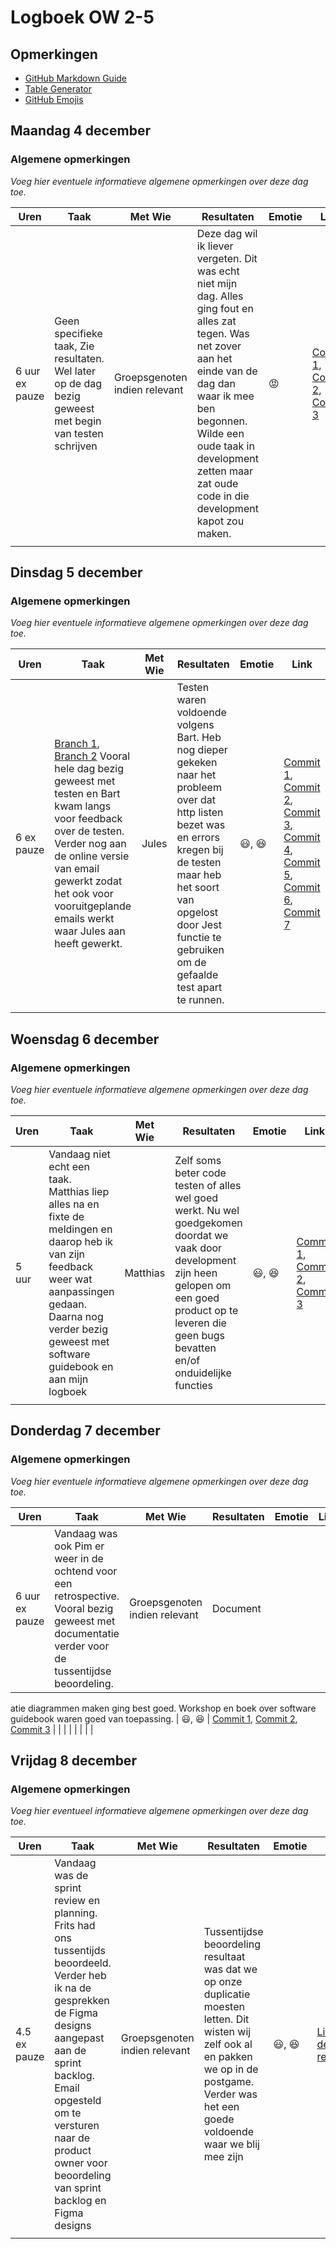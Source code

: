 # Logboek OW 2-5

## Opmerkingen

- [GitHub Markdown Guide](https://guides.github.com/features/mastering-markdown/)
- [Table Generator](https://www.tablesgenerator.com/markdown_tables)
- [GitHub Emojis](https://github.com/ikatyang/emoji-cheat-sheet/blob/master/README.md)

## Maandag 4 december

### Algemene opmerkingen
*Voeg hier eventuele informatieve algemene opmerkingen over deze dag toe.*

| Uren | Taak  | Met Wie | Resultaten | Emotie | Link |
|------|-------|---------|------------|--------|------|
| 6 uur ex pauze | Geen specifieke taak, Zie resultaten. Wel later op de dag bezig geweest met begin van testen schrijven | Groepsgenoten indien relevant | Deze dag wil ik liever vergeten. Dit was echt niet mijn dag. Alles ging fout en alles zat tegen. Was net zover aan het einde van de dag dan waar ik mee ben begonnen. Wilde een oude taak in development zetten maar zat oude code in die development kapot zou maken.  | :rage: | [Commit 1](https://github.com/HANICA-DWA/project-sep23-nyala/commit/ec68d1d7c7d18fd02c6fb83eb5bad33fa4f40ee2), [Commit 2](https://github.com/HANICA-DWA/project-sep23-nyala/commit/fa04f208162a36fbdec6ac44edd0485ea807095e), [Commit 3](https://github.com/HANICA-DWA/project-sep23-nyala/commit/0d34c65502c42626006b6d1613aaa50ab1dc0e96) |
| | | | | | |

## Dinsdag 5 december

### Algemene opmerkingen
*Voeg hier eventuele informatieve algemene opmerkingen over deze dag toe.*

| Uren | Taak  | Met Wie | Resultaten | Emotie | Link |
|------|-------|---------|------------|--------|------|
| 6 ex pauze | [Branch 1](https://github.com/HANICA-DWA/project-sep23-nyala/tree/130-subject-and-show-header-toevoegen), [Branch 2](https://github.com/HANICA-DWA/project-sep23-nyala/tree/test-richard) Vooral hele dag bezig geweest met testen en Bart kwam langs voor feedback over de testen. Verder nog aan de online versie van email gewerkt zodat het ook voor vooruitgeplande emails werkt waar Jules aan heeft gewerkt. | Jules | Testen waren voldoende volgens Bart. Heb nog dieper gekeken naar het probleem over dat http listen bezet was en errors kregen bij de testen maar heb het soort van opgelost door Jest functie te gebruiken om de gefaalde test apart te runnen. | :smiley:, :satisfied: | [Commit 1](https://github.com/HANICA-DWA/project-sep23-nyala/commit/ccf5f2cd776b850125f4b8239b1e9b906b7acd6d), [Commit 2](https://github.com/HANICA-DWA/project-sep23-nyala/commit/a2dcbb474d5ea3b8d140902ddf51585b4c5fd016), [Commit 3](https://github.com/HANICA-DWA/project-sep23-nyala/commit/bbcbbb5230d10617ebadfb50d0b3a0d5e0ae71da), [Commit 4](https://github.com/HANICA-DWA/project-sep23-nyala/commit/c3849f05b609fc091c6bcdfbd04746a2022ce723), [Commit 5](https://github.com/HANICA-DWA/project-sep23-nyala/commit/d1e18c49ac9302cfcef415904abce250c00e2d5d), [Commit 6](https://github.com/HANICA-DWA/project-sep23-nyala/commit/9abfa8237a169c306d9a1e7139a1fb0229fe4879), [Commit 7](https://github.com/HANICA-DWA/project-sep23-nyala/commit/cb6d0e0025e716e12aa59be1770f0170586fed36) |
| | | | | | |

## Woensdag 6 december

### Algemene opmerkingen
*Voeg hier eventuele informatieve algemene opmerkingen over deze dag toe.*

| Uren | Taak  | Met Wie | Resultaten | Emotie | Link |
|------|-------|---------|------------|--------|------|
| 5 uur | Vandaag niet echt een taak. Matthias liep alles na en fixte de meldingen en daarop heb ik van zijn feedback weer wat aanpassingen gedaan. Daarna nog verder bezig geweest met software guidebook en aan mijn logboek | Matthias | Zelf soms beter code testen of alles wel goed werkt. Nu wel goedgekomen doordat we vaak door development zijn heen gelopen om een goed product op te leveren die geen bugs bevatten en/of onduidelijke functies  | :smiley:,  :satisfied: | [Commit 1](https://github.com/HANICA-DWA/project-sep23-nyala/commit/afea6f8aab946e252981bb2a826a8451f6509544), [Commit 2](https://github.com/HANICA-DWA/project-sep23-nyala/commit/cb6d0e0025e716e12aa59be1770f0170586fed36), [Commit 3](https://github.com/HANICA-DWA/project-sep23-nyala/commit/34afdbe4e7415bc478154bdf44e706ad205ce8bd) |
| | | | | | |

## Donderdag 7 december

### Algemene opmerkingen
*Voeg hier eventuele informatieve algemene opmerkingen over deze dag toe.*

| Uren | Taak  | Met Wie | Resultaten | Emotie | Link |
|------|-------|---------|------------|--------|------|
| 6 uur ex pauze | Vandaag was ook Pim er weer in de ochtend voor een retrospective. Vooral bezig geweest met documentatie verder voor de tussentijdse beoordeling. | Groepsgenoten indien relevant | Document

atie diagrammen maken ging best goed. Workshop en boek over software guidebook waren goed van toepassing. | :smiley:,  :satisfied: | [Commit 1](https://github.com/HANICA-DWA/project-sep23-nyala/commit/b3707dd1fe3fe9f34911adca9cb8d19224be6098), [Commit 2](https://github.com/HANICA-DWA/project-sep23-nyala/commit/cacd55d521da2434c9cacc2410b07911020ecc52), [Commit 3](https://github.com/HANICA-DWA/project-sep23-nyala/commit/14d40256013cb3dd0175020c5772fe8c2dc5670a) |
| | | | | | |

## Vrijdag 8 december

### Algemene opmerkingen
*Voeg hier eventueel informatieve algemene opmerkingen over deze dag toe.*

| Uren | Taak  | Met Wie | Resultaten | Emotie | Link |
|------|-------|---------|------------|--------|------|
| 4.5 ex pauze | Vandaag was de sprint review en planning. Frits had ons tussentijds beoordeeld. Verder heb ik na de gesprekken de Figma designs aangepast aan de sprint backlog. Email opgesteld om te versturen naar de product owner voor beoordeling van sprint backlog en Figma designs | Groepsgenoten indien relevant | Tussentijdse beoordeling resultaat was dat we op onze duplicatie moesten letten. Dit wisten wij zelf ook al en pakken we op in de postgame. Verder was het een goede voldoende waar we blij mee zijn | :smiley:, :satisfied: | [Link naar de resultaten](https://github.com/link-naar-de-commit) |
| | | | | | |
```
